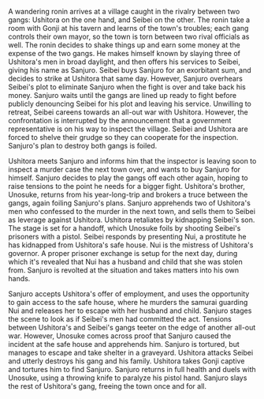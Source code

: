 <!-- Yojimbo (1961) -->

A wandering ronin arrives at a village caught in the rivalry between two gangs: Ushitora on the one hand, and Seibei on the other. The ronin take a room with Gonji at his tavern and learns of the town's troubles; each gang controls their own mayor, so the town is torn between two rival officials as well. The ronin decides to shake things up and earn some money at the expense of the two gangs. He makes himself known by slaying three of Ushitora's men in broad daylight, and then offers his services to Seibei, giving his name as Sanjuro. Seibei buys Sanjuro for an exorbitant sum, and decides to strike at Ushitora that same day. However, Sanjuro overhears Seibei's plot to eliminate Sanjuro when the fight is over and take back his money. Sanjuro waits until the gangs are lined up ready to fight before publicly denouncing Seibei for his plot and leaving his service. Unwilling to retreat, Seibei careens towards an all-out war with Ushitora. However, the confrontation is interrupted by the announcement that a government representative is on his way to inspect the village. Seibei and Ushitora are forced to shelve their grudge so they can cooperate for the inspection. Sanjuro's plan to destroy both gangs is foiled.

Ushitora meets Sanjuro and informs him that the inspector is leaving soon to inspect a murder case the next town over, and wants to buy Sanjuro for himself. Sanjuro decides to play the gangs off each other again, hoping to raise tensions to the point he needs for a bigger fight. Ushitora's brother, Unosuke, returns from his year-long-trip and brokers a truce between the gangs, again foiling Sanjuro's plans. Sanjuro apprehends two of Ushitora's men who confessed to the murder in the next town, and sells them to Seibei as leverage against Ushitora. Ushitora retaliates by kidnapping Seibei's son. The stage is set for a handoff, which Unosuke foils by shooting Seibei's prisoners with a pistol. Seibei responds by presenting Nui, a prostitute he has kidnapped from Ushitora's safe house. Nui is the mistress of Ushitora's governor. A proper prisoner exchange is setup for the next day, during which it's revealed that Nui has a husband and child that she was stolen from. Sanjuro is revolted at the situation and takes matters into his own hands.

Sanjuro accepts Ushitora's offer of employment, and uses the opportunity to gain access to the safe house, where he murders the samurai guarding Nui and releases her to escape with her husband and child. Sanjuro stages the scene to look as if Seibei's men had committed the act. Tensions between Ushitora's and Seibei's gangs teeter on the edge of another all-out war. However, Unosuke comes across proof that Sanjuro caused the incident at the safe house and apprehends him. Sanjuro is tortured, but manages to escape and take shelter in a graveyard. Ushitora attacks Seibei and utterly destroys his gang and his family. Ushitora takes Gonji captive and tortures him to find Sanjuro. Sanjuro returns in full health and duels with Unosuke, using a throwing knife to paralyze his pistol hand. Sanjuro slays the rest of Ushitora's gang, freeing the town once and for all.